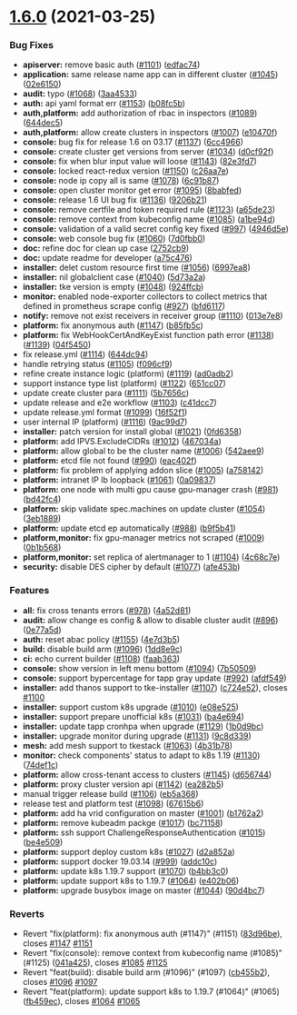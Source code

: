 # [1.6.0](https://github.com/tkestack/tke/compare/v1.5.0...v1.6.0) (2021-03-25)


### Bug Fixes

* **apiserver:** remove basic auth ([#1101](https://github.com/tkestack/tke/issues/1101)) ([edfac74](https://github.com/tkestack/tke/commit/edfac7471708a38167fee679121914ac0cf50a6f))
* **application:** same release name app can in different cluster ([#1045](https://github.com/tkestack/tke/issues/1045)) ([02e6150](https://github.com/tkestack/tke/commit/02e61508592ef5ad9f532fed1d742770fd2b4a29))
* **audit:** typo ([#1068](https://github.com/tkestack/tke/issues/1068)) ([3aa4533](https://github.com/tkestack/tke/commit/3aa45336042cccd11d047195bb6755c0a9fce6e9))
* **auth:** api yaml format err ([#1153](https://github.com/tkestack/tke/issues/1153)) ([b08fc5b](https://github.com/tkestack/tke/commit/b08fc5b69716f788ed78244c767aa8e14b454e3a))
* **auth,platform:** add authorization of rbac in inspectors ([#1089](https://github.com/tkestack/tke/issues/1089)) ([644dec5](https://github.com/tkestack/tke/commit/644dec56dc57970d425b6deef94e3b638657ff2d))
* **auth,platform:** allow create clusters in inspectors ([#1007](https://github.com/tkestack/tke/issues/1007)) ([e10470f](https://github.com/tkestack/tke/commit/e10470f3d27d3e14b28fdd843165d9090d67f1cf))
* **console:** bug fix for release 1.6 on 03.17 ([#1137](https://github.com/tkestack/tke/issues/1137)) ([6cc4966](https://github.com/tkestack/tke/commit/6cc4966b1c6ccc79baaee4992d521d731ffbd428))
* **console:** create cluster get versions from server ([#1034](https://github.com/tkestack/tke/issues/1034)) ([d0cf92f](https://github.com/tkestack/tke/commit/d0cf92f56d79bc5a97d635ec37d8ec0863d90092))
* **console:** fix when blur input value will loose ([#1143](https://github.com/tkestack/tke/issues/1143)) ([82e3fd7](https://github.com/tkestack/tke/commit/82e3fd73a5152d493cd8d1c953b243a49f8082cc))
* **console:** locked react-redux version ([#1150](https://github.com/tkestack/tke/issues/1150)) ([c26aa7e](https://github.com/tkestack/tke/commit/c26aa7ed13e2ae22cb09bd387910b2c405d35e20))
* **console:** node ip copy all is same ([#1078](https://github.com/tkestack/tke/issues/1078)) ([6c91b87](https://github.com/tkestack/tke/commit/6c91b877442427a99908e39a84d1a83f6f1d5025))
* **console:** open cluster monitor get error ([#1095](https://github.com/tkestack/tke/issues/1095)) ([8babfed](https://github.com/tkestack/tke/commit/8babfed713f6624922334e203f5caf6cc8de21d4))
* **console:** release 1.6 UI bug fix ([#1136](https://github.com/tkestack/tke/issues/1136)) ([9206b21](https://github.com/tkestack/tke/commit/9206b210e49118640cbb8845d31cf1818820fcb3))
* **console:** remove certfile and token required rule ([#1123](https://github.com/tkestack/tke/issues/1123)) ([a65de23](https://github.com/tkestack/tke/commit/a65de23d0291105c05c99b57ae01a55598e178e0))
* **console:** remove context from  kubeconfig name ([#1085](https://github.com/tkestack/tke/issues/1085)) ([a1be94d](https://github.com/tkestack/tke/commit/a1be94da6cf2073f2bf13ed3ec734df6b75e52f2))
* **console:** validation of a valid secret config key fixed ([#997](https://github.com/tkestack/tke/issues/997)) ([4946d5e](https://github.com/tkestack/tke/commit/4946d5e7aebd1f84083515dc12c7529667cf603a))
* **console:** web console bug fix ([#1060](https://github.com/tkestack/tke/issues/1060)) ([7d0fbb0](https://github.com/tkestack/tke/commit/7d0fbb050905096f2713d8383c20a7e246375fd7))
* **doc:** refine doc for clean up case ([2752cb9](https://github.com/tkestack/tke/commit/2752cb9a487f3df5710067592e37386501de1391))
* **doc:** update readme for developer ([a75c476](https://github.com/tkestack/tke/commit/a75c4760822b5125e8932b5f17871573f9d326ac))
* **installer:** delet custom resource first time ([#1056](https://github.com/tkestack/tke/issues/1056)) ([6997ea8](https://github.com/tkestack/tke/commit/6997ea8e303704439956e456da0c80937ebb8687))
* **installer:** nil globalclient case ([#1040](https://github.com/tkestack/tke/issues/1040)) ([5d73a2a](https://github.com/tkestack/tke/commit/5d73a2ae22125b3729daea3edf34d8c752a36ee3))
* **installer:** tke version is empty ([#1048](https://github.com/tkestack/tke/issues/1048)) ([924ffcb](https://github.com/tkestack/tke/commit/924ffcb1bba52c0f209f8807921ab30899aa8ef7))
* **monitor:** enabled node-exporter collectors to collect metrics that defined in prometheus scrape config ([#927](https://github.com/tkestack/tke/issues/927)) ([bfd6117](https://github.com/tkestack/tke/commit/bfd61175536577219338f98bdea80ba33a12c0e3))
* **notify:** remove not exist receivers in receiver group ([#1110](https://github.com/tkestack/tke/issues/1110)) ([013e7e8](https://github.com/tkestack/tke/commit/013e7e8755d955187fb8c35055d97932b6ec68bf))
* **platform:** fix anonymous auth ([#1147](https://github.com/tkestack/tke/issues/1147)) ([b85fb5c](https://github.com/tkestack/tke/commit/b85fb5cf87c6cf0f35a5792fcc18a0d910a16058))
* **platform:** fix WebHookCertAndKeyExist function path error ([#1138](https://github.com/tkestack/tke/issues/1138)) ([#1139](https://github.com/tkestack/tke/issues/1139)) ([04f5450](https://github.com/tkestack/tke/commit/04f5450c41659bf90c51e9c8ce595ce2a2691ac0))
* fix release.yml ([#1114](https://github.com/tkestack/tke/issues/1114)) ([644dc94](https://github.com/tkestack/tke/commit/644dc94286ee2fdfef39c1560aff043516d97b1d))
* handle retrying status ([#1105](https://github.com/tkestack/tke/issues/1105)) ([f096cf9](https://github.com/tkestack/tke/commit/f096cf930d222d9bf779d18a89ca83676e45a251))
* refine create instance logic (platform) ([#1119](https://github.com/tkestack/tke/issues/1119)) ([ad0adb2](https://github.com/tkestack/tke/commit/ad0adb2ad148eb202106322dee48c97c5424f613))
* support instance type list (platform) ([#1122](https://github.com/tkestack/tke/issues/1122)) ([651cc07](https://github.com/tkestack/tke/commit/651cc07905a99f1f68f2a749df56c1bb16c2f739))
* update create cluster para ([#1111](https://github.com/tkestack/tke/issues/1111)) ([5b7656c](https://github.com/tkestack/tke/commit/5b7656ccc018862fe24c6d3674cc05704d02bf17))
* update release and e2e workflow ([#1103](https://github.com/tkestack/tke/issues/1103)) ([c41dcc7](https://github.com/tkestack/tke/commit/c41dcc76efbcbeb8c7a7fa9a62073296f183ba05))
* update release.yml format ([#1099](https://github.com/tkestack/tke/issues/1099)) ([16f52f1](https://github.com/tkestack/tke/commit/16f52f17712a9f7ff45e3e1ac0bd17f9fb4b22cc))
* user internal IP (platform) ([#1116](https://github.com/tkestack/tke/issues/1116)) ([9ac99d7](https://github.com/tkestack/tke/commit/9ac99d7882bfaeff004d46372cf0e79c42b66e86))
* **installer:** patch version for install global ([#1021](https://github.com/tkestack/tke/issues/1021)) ([0fd6358](https://github.com/tkestack/tke/commit/0fd6358a6c6249f5fdd59b09006c889e058face3))
* **platform:** add IPVS.ExcludeCIDRs ([#1012](https://github.com/tkestack/tke/issues/1012)) ([467034a](https://github.com/tkestack/tke/commit/467034a1dbb9c39da1d5eb77fc53e5de6856a3c3))
* **platform:** allow global to be the cluster name ([#1006](https://github.com/tkestack/tke/issues/1006)) ([542aee9](https://github.com/tkestack/tke/commit/542aee9328368e67b5a890e332a2c2cbf7037304))
* **platform:** etcd file not found ([#990](https://github.com/tkestack/tke/issues/990)) ([eac402f](https://github.com/tkestack/tke/commit/eac402f747ab85a533eb590302c0a5d4a5dff450))
* **platform:** fix problem of applying addon slice ([#1005](https://github.com/tkestack/tke/issues/1005)) ([a758142](https://github.com/tkestack/tke/commit/a75814283715b4f89b7b230194a5d953b58a16d8))
* **platform:** intranet IP lb loopback ([#1061](https://github.com/tkestack/tke/issues/1061)) ([0a09837](https://github.com/tkestack/tke/commit/0a09837e8abc7c03ace5215776eded0bcf90cd08))
* **platform:** one node with multi gpu cause gpu-manager crash ([#981](https://github.com/tkestack/tke/issues/981)) ([bd42fc4](https://github.com/tkestack/tke/commit/bd42fc45b8e8af3593cd794feb635b6c37a61d96))
* **platform:** skip validate spec.machines on update cluster ([#1054](https://github.com/tkestack/tke/issues/1054)) ([3eb1889](https://github.com/tkestack/tke/commit/3eb18896eb5f3fcf732ff98061265ea164c42e86))
* **platform:** update etcd ep automatically ([#988](https://github.com/tkestack/tke/issues/988)) ([b9f5b41](https://github.com/tkestack/tke/commit/b9f5b41685c973bd19089cedae3c0ceecad80f3e))
* **platform,monitor:** fix gpu-manager metrics not scraped ([#1009](https://github.com/tkestack/tke/issues/1009)) ([0b1b568](https://github.com/tkestack/tke/commit/0b1b56867c11ed95355226b38f3b78ed477ae89b))
* **platform,monitor:** set replica of alertmanager to 1 ([#1104](https://github.com/tkestack/tke/issues/1104)) ([4c68c7e](https://github.com/tkestack/tke/commit/4c68c7e2cf307b569d71fb31c5408840889dda6d))
* **security:** disable DES cipher by default ([#1077](https://github.com/tkestack/tke/issues/1077)) ([afe453b](https://github.com/tkestack/tke/commit/afe453b6e922cb5a20d1c2af66761a5734300a99))


### Features

* **all:** fix cross tenants errors ([#978](https://github.com/tkestack/tke/issues/978)) ([4a52d81](https://github.com/tkestack/tke/commit/4a52d812665da3c8ff359d7488a40891e5a33af6))
* **audit:** allow change es config & allow to disable cluster audit ([#896](https://github.com/tkestack/tke/issues/896)) ([0e77a5d](https://github.com/tkestack/tke/commit/0e77a5d4380e7cd84b3488d27acf6d2ccf1c95b7))
* **auth:** reset abac policy ([#1155](https://github.com/tkestack/tke/issues/1155)) ([4e7d3b5](https://github.com/tkestack/tke/commit/4e7d3b51acca0342cfae1d84bc5feeaa7ba7f36b))
* **build:** disable build arm ([#1096](https://github.com/tkestack/tke/issues/1096)) ([1dd8e9c](https://github.com/tkestack/tke/commit/1dd8e9cd7fe9ab22b4e352fbe66b0697e28d092e))
* **ci:** echo current builder ([#1108](https://github.com/tkestack/tke/issues/1108)) ([faab363](https://github.com/tkestack/tke/commit/faab3631ee1251360059c6de0d20e446c36fc2e4))
* **console:** show version in left menu bottom ([#1094](https://github.com/tkestack/tke/issues/1094)) ([7b50509](https://github.com/tkestack/tke/commit/7b50509d847fef21af1eb132d40ed364c05007e6))
* **console:** support bypercentage for tapp gray update ([#992](https://github.com/tkestack/tke/issues/992)) ([afdf549](https://github.com/tkestack/tke/commit/afdf549fd75089e31b0961fe7262db7b9cb0d077))
* **installer:** add thanos support to tke-installer ([#1107](https://github.com/tkestack/tke/issues/1107)) ([c724e52](https://github.com/tkestack/tke/commit/c724e5203b3041341a0d28e757741bf93ba647da)), closes [#1100](https://github.com/tkestack/tke/issues/1100)
* **installer:** support custom k8s upgrade ([#1010](https://github.com/tkestack/tke/issues/1010)) ([e08e525](https://github.com/tkestack/tke/commit/e08e5251b0a368f529f3805fb22185d5a83e7293))
* **installer:** support prepare unofficial k8s ([#1031](https://github.com/tkestack/tke/issues/1031)) ([ba4e694](https://github.com/tkestack/tke/commit/ba4e694ccdc401e71d35aab4116d5b14b1edf211))
* **installer:** update tapp cronhpa when upgrade ([#1129](https://github.com/tkestack/tke/issues/1129)) ([1b0d9bc](https://github.com/tkestack/tke/commit/1b0d9bcea5814da6ef62b821f46b844b2a272ba2))
* **installer:** upgrade monitor during upgrade ([#1131](https://github.com/tkestack/tke/issues/1131)) ([9c8d339](https://github.com/tkestack/tke/commit/9c8d339d0591213a855af5b0612702dc2e8a48ed))
* **mesh:** add mesh support to tkestack ([#1063](https://github.com/tkestack/tke/issues/1063)) ([4b31b78](https://github.com/tkestack/tke/commit/4b31b78784b1f2e9cfaf05a19e1afbf415b7dd60))
* **monitor:** check components' status to adapt to k8s 1.19 ([#1130](https://github.com/tkestack/tke/issues/1130)) ([74def1c](https://github.com/tkestack/tke/commit/74def1c7690a53d64e4168f465c7eb6d00405388))
* **platform:** allow cross-tenant access to clusters ([#1145](https://github.com/tkestack/tke/issues/1145)) ([d656744](https://github.com/tkestack/tke/commit/d656744b5ffc3b9b40f2f7a05f0fa0054763637f))
* **platform:** proxy cluster version api ([#1142](https://github.com/tkestack/tke/issues/1142)) ([ea282b5](https://github.com/tkestack/tke/commit/ea282b5da1953a979c09e0c803f530f3e4119be0))
* manual trigger release build ([#1106](https://github.com/tkestack/tke/issues/1106)) ([eb5a368](https://github.com/tkestack/tke/commit/eb5a368f7675df851ec52fc0d6d36af8d7ec2a75))
* release test and platform test ([#1098](https://github.com/tkestack/tke/issues/1098)) ([67615b6](https://github.com/tkestack/tke/commit/67615b6e17ed154dd0d7970dc041366ed681688a))
* **platform:** add ha vrid configuration on master ([#1001](https://github.com/tkestack/tke/issues/1001)) ([b1762a2](https://github.com/tkestack/tke/commit/b1762a26ccfef83c45d1f97a6471c6a3304f2435))
* **platform:** remove kubeadm packge ([#1017](https://github.com/tkestack/tke/issues/1017)) ([bc71158](https://github.com/tkestack/tke/commit/bc7115814a216c2768bbfcb924f56c38e984b1ea))
* **platform:** ssh support ChallengeResponseAuthentication ([#1015](https://github.com/tkestack/tke/issues/1015)) ([be4e509](https://github.com/tkestack/tke/commit/be4e509045a5cb1f186c0cdb28c083cae11f0986))
* **platform:** support deploy custom k8s ([#1027](https://github.com/tkestack/tke/issues/1027)) ([d2a852a](https://github.com/tkestack/tke/commit/d2a852abbf5dbd995795ee1add94eb2566dcbfab))
* **platform:** support docker 19.03.14 ([#999](https://github.com/tkestack/tke/issues/999)) ([addc10c](https://github.com/tkestack/tke/commit/addc10cc73be79c06c1d4e6206870d3e6c34fd69))
* **platform:** update k8s 1.19.7 support ([#1070](https://github.com/tkestack/tke/issues/1070)) ([b4bb3c0](https://github.com/tkestack/tke/commit/b4bb3c04e9395bed6296bda455952199fc189b8b))
* **platform:** update support k8s to 1.19.7 ([#1064](https://github.com/tkestack/tke/issues/1064)) ([e402b06](https://github.com/tkestack/tke/commit/e402b065a1b9d9d4542db0b7d0e25ceea4bcca6b))
* **platform:** upgrade busybox image on master ([#1044](https://github.com/tkestack/tke/issues/1044)) ([90d4bc7](https://github.com/tkestack/tke/commit/90d4bc7bebd1228e58c056dd8af1d67b4267059c))


### Reverts

* Revert "fix(platform): fix anonymous auth (#1147)" (#1151) ([83d96be](https://github.com/tkestack/tke/commit/83d96befb095dba368242203a540fb772887502c)), closes [#1147](https://github.com/tkestack/tke/issues/1147) [#1151](https://github.com/tkestack/tke/issues/1151)
* Revert "fix(console): remove context from  kubeconfig name (#1085)" (#1125) ([041a425](https://github.com/tkestack/tke/commit/041a425d385e421aa16ed13542ce485771bb3ce2)), closes [#1085](https://github.com/tkestack/tke/issues/1085) [#1125](https://github.com/tkestack/tke/issues/1125)
* Revert "feat(build): disable build arm (#1096)" (#1097) ([cb455b2](https://github.com/tkestack/tke/commit/cb455b2af8cca5e015fe7281abd4e6160837a960)), closes [#1096](https://github.com/tkestack/tke/issues/1096) [#1097](https://github.com/tkestack/tke/issues/1097)
* Revert "feat(platform): update support k8s to 1.19.7 (#1064)" (#1065) ([fb459ec](https://github.com/tkestack/tke/commit/fb459ec0012f97a16039c4a1103c9e2a81861252)), closes [#1064](https://github.com/tkestack/tke/issues/1064) [#1065](https://github.com/tkestack/tke/issues/1065)
